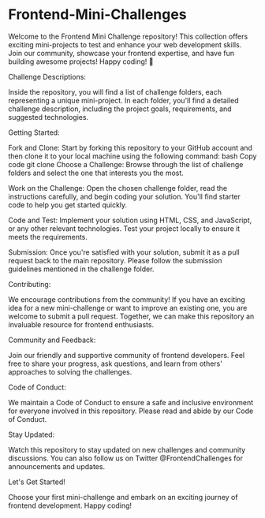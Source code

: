 # Frontend-Mini-Challenges
Welcome to the Frontend Mini Challenge repository! This collection offers exciting mini-projects to test and enhance your web development skills. Join our community, showcase your frontend expertise, and have fun building awesome projects! Happy coding! 🚀

Challenge Descriptions:

Inside the repository, you will find a list of challenge folders, each representing a unique mini-project. In each folder, you'll find a detailed challenge description, including the project goals, requirements, and suggested technologies.

Getting Started:

Fork and Clone: Start by forking this repository to your GitHub account and then clone it to your local machine using the following command:
bash
Copy code
git clone <your-forked-repository-url>
Choose a Challenge: Browse through the list of challenge folders and select the one that interests you the most.

Work on the Challenge: Open the chosen challenge folder, read the instructions carefully, and begin coding your solution. You'll find starter code to help you get started quickly.

Code and Test: Implement your solution using HTML, CSS, and JavaScript, or any other relevant technologies. Test your project locally to ensure it meets the requirements.

Submission: Once you're satisfied with your solution, submit it as a pull request back to the main repository. Please follow the submission guidelines mentioned in the challenge folder.

Contributing:

We encourage contributions from the community! If you have an exciting idea for a new mini-challenge or want to improve an existing one, you are welcome to submit a pull request. Together, we can make this repository an invaluable resource for frontend enthusiasts.

Community and Feedback:

Join our friendly and supportive community of frontend developers. Feel free to share your progress, ask questions, and learn from others' approaches to solving the challenges.

Code of Conduct:

We maintain a Code of Conduct to ensure a safe and inclusive environment for everyone involved in this repository. Please read and abide by our Code of Conduct.

Stay Updated:

Watch this repository to stay updated on new challenges and community discussions. You can also follow us on Twitter @FrontendChallenges for announcements and updates.

Let's Get Started!

Choose your first mini-challenge and embark on an exciting journey of frontend development. Happy coding!
